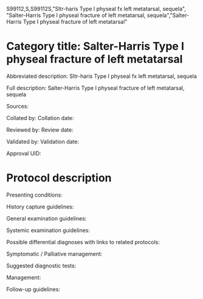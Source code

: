 S99112,S,S99112S,"Sltr-haris Type I physeal fx left metatarsal, sequela", "Salter-Harris Type I physeal fracture of left metatarsal, sequela","Salter-Harris Type I physeal fracture of left metatarsal"
# Category title: Salter-Harris Type I physeal fracture of left metatarsal

Abbreviated description: Sltr-haris Type I physeal fx left metatarsal, sequela

Full description: Salter-Harris Type I physeal fracture of left metatarsal, sequela

Sources:

Collated by:
Collation date:

Reviewed by:
Review date:

Validated by:
Validation date:

Approval UID:

# Protocol description

Presenting conditions:

History capture guidelines:

General examination guidelines:

Systemic examination guidelines:

Possible differential diagnoses with links to related protocols:

Symptomatic / Palliative management:

Suggested diagnostic tests:

Management:

Follow-up guidelines:
